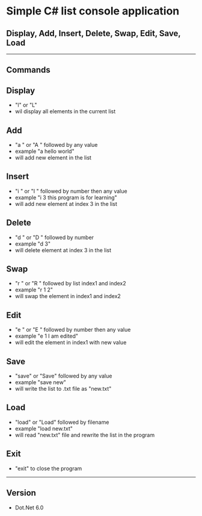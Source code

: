 Simple C# list console application
=======
## Display, Add, Insert, Delete, Swap, Edit, Save, Load
---
## Commands

## Display
- "l" or "L"
- wil display all elements in the current list
## Add
- "a " or "A " followed by any value
- example "a hello world"
- will add new element in the list 

## Insert
- "i " or "I " followed by number then any value
- example "i 3 this program is for learning"
- will add new element at index 3 in the list

## Delete
- "d " or "D " followed by number
- example "d 3"
- will delete element at index 3 in the list

## Swap
- "r " or "R " followed by list index1 and index2
- example "r 1 2"
- will swap the element in index1 and index2

## Edit
- "e " or "E " followed by number then any value
- example "e 1 I am edited"
- will edit the element in index1 with new value

## Save
- "save" or "Save" followed by any value
- example "save new"
- will write the list to .txt file as "new.txt"

## Load
- "load" or "Load" followed by filename
- example "load new.txt"
- will read "new.txt" file and rewrite the list in the program 

## Exit
- "exit" to close the program

---  
## Version
- Dot.Net 6.0
